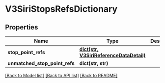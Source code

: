# V3SiriStopsRefsDictionary

## Properties
Name | Type | Description | Notes
------------ | ------------- | ------------- | -------------
**stop_point_refs** | [**dict(str, V3SiriReferenceDataDetail)**](V3SiriReferenceDataDetail.md) |  | [optional] 
**unmatched_stop_point_refs** | **dict(str, str)** |  | [optional] 

[[Back to Model list]](../README.md#documentation-for-models) [[Back to API list]](../README.md#documentation-for-api-endpoints) [[Back to README]](../README.md)


